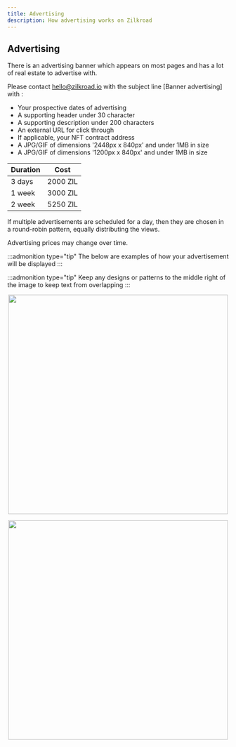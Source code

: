```yaml
---
title: Advertising
description: How advertising works on Zilkroad
---
```


## Advertising

There is an advertising banner which appears on most pages and has a lot of real estate to advertise with.

Please contact hello@zilkroad.io with the subject line \[Banner advertising\] with :

* Your prospective dates of advertising
* A supporting header under 30 character
* A supporting description under 200 characters
* An external URL for click through
* If applicable, your NFT contract address
* A JPG/GIF of dimensions '2448px x 840px' and under 1MB in size
* A JPG/GIF of dimensions '1200px x 840px' and under 1MB in size

| Duration   | Cost     |
|------------|----------|
| 3 days     | 2000 ZIL |
| 1 week     | 3000 ZIL |
| 2 week     | 5250 ZIL |

If multiple advertisements are scheduled for a day, then they are chosen in a round-robin pattern, equally distributing the views.

Advertising prices may change over time.

:::admonition type="tip"
The below are examples of how your advertisement will be displayed
:::

:::admonition type="tip"
Keep any designs or patterns to the middle right of the image to keep text from overlapping
:::

<p align="center">
  <img width="500" height="500" src="/img/features/user_ad.png">
</p>

<p align="center">
  <img width="500" height="500" src="/img/features/user_ad_on_site.png">
</p>
